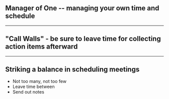 ## Manager of One -- managing your own time and schedule

----

## "Call Walls" - be sure to leave time for collecting action items afterward

----

## Striking a balance in scheduling meetings 

* Not too many, not too few
* Leave time between 
* Send out notes
